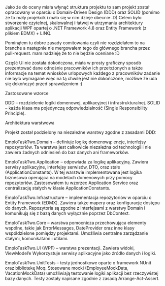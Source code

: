 Jako że do oceny miała włynąć struktura projektu to sam projekt został opracowany w oparciu o Domain-Driven Design (DDD) oraz SOLID (pomimo że to mały projekcik i mało się w nim dzieje obecnie :D)
Celem było stworzenie czytelnej, skalowalnej i łatwej w utrzymaniu architektury aplikacji WPF opartej o .NET Framework 4.8 oraz Entity Framework (z plikiem EDMX) + LINQ.

Pominąłem tu dobre zasady comitowania czyli nie rozdzielałem to na branche a następnie nie mergowałem tego do głównego brancha przez pull-request.
mam nadzieję że to nie będzie oceniane :D

Część UI nie została dokończona, miała w prosty graficzny sposób prezentować dane odnośnie pracowników ich przełożonych a także informacje na temat wniosków urlopowych każdego z pracowników
zadanie nie było wymagane więc na tą chwilę jest nie dokończone, możliwe że uda się dokończyć przed sprawdzeniem :)


 Zastosowane wzorce

DDD – rozdzielenie logiki domenowej, aplikacyjnej i infrastrukturalnej.
SOLID – każda klasa ma pojedynczą odpowiedzialność (Single Responsibility Principle).


 Architektura warstwowa

Projekt został podzielony na niezależne warstwy zgodne z zasadami DDD:

EmploTaskTwo.Domain – definiuje logikę domenową: encje, interfejsy repozytoriów.
Ta warstwa jest całkowicie niezależna od technologii i nie zawiera żadnych odniesień do baz danych ani frameworków.

EmploTaskTwo.Application – odpowiada za logikę aplikacyjną.
Zawiera serwisy aplikacyjne, interfejsy serwisów, DTO, oraz stałe (ApplicationConstants).
W tej warstwie implementowana jest logika biznesowa operująca na modelach domenowych przy pomocy repozytoriów.
Zastosowałem tu wzorzec Application Service oraz centralizację stałych w klasie ApplicationConstants.

EmploTaskTwo.Infrastructure – implementacja repozytoriów w oparciu o Entity Framework (EDMX).
Zawiera także mapery oraz konfigurację dostępu do danych.
Repozytoria są zgodne z interfejsami z warstwy Domain i komunikują się z bazą danych wyłącznie poprzez DbContext.

EmploTaskTwo.Core – warstwa pomocnicza przechowująca elementy wspólne, takie jak ErrorMessages, DateProvider oraz inne klasy współdzielone pomiędzy projektami.
Umożliwia centralne zarządzanie stałymi, komunikatami i utilami.

EmploTaskTwo.UI (WPF) – warstwa prezentacji.
Zawiera widoki, ViewModel’e
Wykorzystuje serwisy aplikacyjne jako źródło danych i logiki.

EmploTaskTwo.UnitTests – testy jednostkowe oparte o framework NUnit oraz bibliotekę Moq.
Stosowane mocki (EmployeeMockData, VacationMockData) umożliwiają testowanie logiki aplikacji bez rzeczywistej bazy danych.
Testy zostały napisane zgodnie z zasadą Arrange-Act-Assert.

